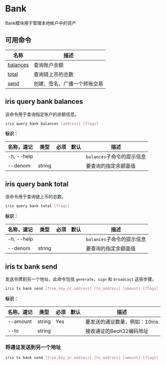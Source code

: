 # Bank

Bank模块用于管理本地帐户中的资产

## 可用命令

| 名称                                             | 描述                         |
| ------------------------------------------------ | ---------------------------- |
| [balances](#iris-query-bank-balances)            | 查询账户余额              |
| [total](#iris-query-bank-total)                  | 查询链上币的总数           |
| [send](#iris-tx-bank-send)                       | 创建、签名、广播一个转账交易 |

## iris query bank balances

该命令用于查询指定账户的余额信息。

```bash
iris query bank balances [address] [flags]
```

**标识：**

| 名称，速记   | 类型   | 必须 | 默认                  | 描述                                 |
| ------------ | ------ | -------- | --------------------- | ------------------------------------ |
| -h, --help   |        |          |                       | `balances`子命令的提示信息            |
| --denom      | string |          |                       | 要查询的指定余额面值          |


## iris query bank total

该命令用于查询链上币的总数。

```bash
iris query bank total [flags]
```

**标识：**

| 名称，速记   | 类型   | 必须 | 默认                  | 描述                                 |
| ------------ | ------ | -------- | --------------------- | ------------------------------------ |
| -h, --help   |        |          |                       | `balances`子命令的提示信息            |
| --denom      | string |          |                       | 要查询的指定余额面值          |

## iris tx bank send

发送令牌到另一个地址，此命令包括 `generate`，`sign` 和 `broadcast` 这些步骤。

```bash
iris tx bank send [from_key_or_address] [to_address] [amount] [flags]
```

**标识：**

| 名称，速记 | 类型   | 必须 | 默认 | 描述                           |
| ---------- | ------ | -------- | ---- | ------------------------------ |
| --amount   | string | Yes      |      | 要发送的通证数量，例如：10iris |
| --to       | string |          |      | 接收通证的Bech32编码地址       |

### 将通证发送到另一个地址

```bash
iris tx bank send [from_key_or_address] [to_address] [amount] [flags]
```

